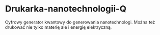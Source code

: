# Drukarka-nanotechnologii-Q
Cyfrowy generator kwantowy do generowania nanotechnologi.
Można też drukować nie tylko materię ale i energię elektryczną. 
